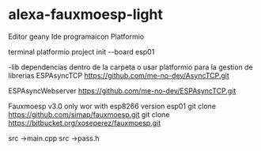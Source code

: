 # alexa-fauxmoesp-light

Editor geany
Ide programaicon Platformio


terminal
platformio project init --board esp01


-lib dependencias dentro de la carpeta o usar platformio para la gestion de librerias
ESPAsyncTCP
https://github.com/me-no-dev/AsyncTCP.git

ESPAsyncWebserver
https://github.com/me-no-dev/ESPAsyncTCP.git

Fauxmoesp v3.0 only wor with esp8266 version esp01
git clone https://github.com/simap/fauxmoesp.git
git clone https://bitbucket.org/xoseperez/fauxmoesp.git

src ->main.cpp
src ->pass.h



